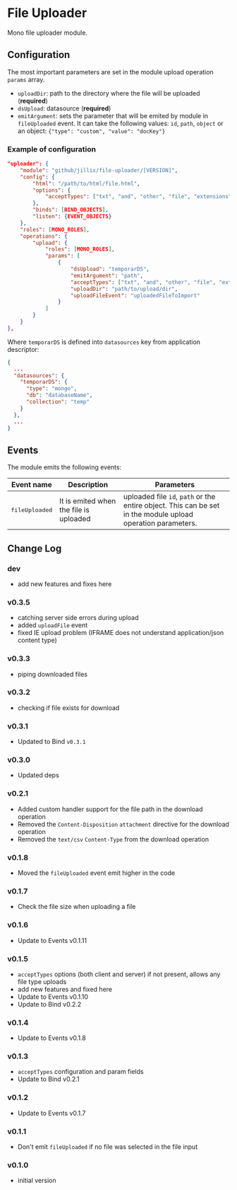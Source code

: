 File Uploader
=============

Mono file uploader module.

## Configuration

The most important parameters are set in the module upload operation `params` array.

 - `uploadDir`: path to the directory where the file will be uploaded (**required**)
 - `dsUpload`: datasource (**required**)
 - `emitArgument`: sets the parameter that will be emited by module in `fileUploaded` event. It can take the following values: `id`, `path`, `object` or an object: `{"type": "custom", "value": "docKey"}`

### Example of configuration

```JSON
"uploader": {
    "module": "github/jillix/file-uploader/[VERSION]",
    "config": {
        "html": "/path/to/html/file.html",
        "options": {
            "acceptTypes": ["txt", "and", "other", "file", "extensions"]
        },
        "binds": [BIND_OBJECTS],
        "listen": {EVENT_OBJECTS}
    },
    "roles": [MONO_ROLES],
    "operations": {
        "upload": {
            "roles": [MONO_ROLES],
            "params": [
                {
                    "dsUpload": "temporarDS",
                    "emitArgument": "path",
                    "acceptTypes": ["txt", "and", "other", "file", "extensions"],
                    "uploadDir": "path/to/upload/dir",
                    "uploadFileEvent": "uploadedFileToImport"
                }
            ]
        }
    }
},
```

Where `temporarDS` is defined into `datasources` key from application descriptor:

```JSON
{
  ...
  "datasources": {
    "temporarDS": {
      "type": "mongo",
      "db": "databaseName",
      "collection": "temp"
    }
  },
  ...
}
```

## Events

The module emits the following events:

<table>
    <thead>
        <th>Event name</th>
        <th>Description</th>
        <th>Parameters</th>
    </thead>
    <tbody>
        <td><pre>fileUploaded</pre></td>
        <td>It is emited when the file is uploaded</td>
        <td>uploaded file <code>id</code>, <code>path</code> or the entire object. This can be set in the module upload operation parameters.</td>
    </tbody>
</table>

## Change Log

### dev
- add new features and fixes here

### v0.3.5
- catching server side errors during upload
- added `uploadFile` event
- fixed IE upload problem (IFRAME does not understand application/json content type)

### v0.3.3
- piping downloaded files

### v0.3.2
- checking if file exists for download

### v0.3.1
- Updated to Bind `v0.3.1`

### v0.3.0
- Updated deps

### v0.2.1
- Added custom handler support for the file path in the download operation
- Removed the `Content-Disposition` `attachment` directive for the download operation
- Removed the `text/csv` `Content-Type` from the download operation

### v0.1.8
- Moved the `fileUploaded` event emit higher in the code

### v0.1.7
- Check the file size when uploading a file

### v0.1.6
- Update to Events v0.1.11

### v0.1.5
- `acceptTypes` options (both client and server) if not present, allows any file type uploads
- add new features and fixed here
- Update to Events v0.1.10
- Update to Bind v0.2.2

### v0.1.4
- Update to Events v0.1.8

### v0.1.3
- `acceptTypes` configuration and param fields
- Update to Bind v0.2.1

### v0.1.2
- Update to Events v0.1.7

### v0.1.1
- Don't emit `fileUploaded` if no file was selected in the file input

### v0.1.0
- initial version

